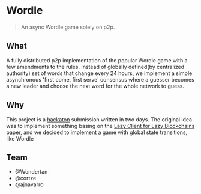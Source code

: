 # Wordle
> An async Wordle game solely on p2p.

## What
A fully distributed p2p implementation of the popular Wordle game with a few amendments to the rules. Instead of 
globally defined(by centralized authority) set of words that change every 24 hours, we implement a simple asynchronous 
'first come, first serve' consensus where a guesser becomes a new leader and choose the next word for the whole network
to guess.

## Why
This project is a [hackaton](https://p2p.paris/en/event/hackathon-1/) submission written in two days. The original idea
was to implement something basing on the [Lazy Client for Lazy Blockchains paper](https://arxiv.org/abs/2203.15968), and 
we decided to implement a game with global state transitions, like Wordle

## Team
* @Wondertan
* @cortze
* @ajnavarro